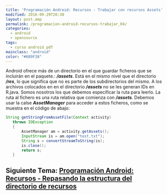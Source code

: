 ```yaml
---
title: 'Programación Android: Recursos - Trabajar con recursos Assets'
modified: 2016-09-29T20:30
layout: post.amp
permalink: /programacion-android-recursos-trabajar_04/
categories:
  - android
  - opensource
tags:
  - curso android pdf
mainclass: "android"
color: "#689F38"
---
```


Android ofrece más de un directorio en el que guardar ficheros que se incluirán en el paquete.: ***/assets***. Está en el mismo nivel que el directorio ***/res***, lo que significa que no es parte de los subdirectorios del mismo. A los archivos colocados en en el directorio ***/assets*** no se les generan IDs en R.java. Somos nosotros los que debemos especificar la ruta para leerlo. La ruta al fichero es una ruta relativa que comienza con ***/assets***. Debemos usar la calse ***AssetManager*** para acceder a estos ficheros, como se muestra en el código de abajo:

<!--ad-->

```java
String getStringFromAssetFile(Context activity)
   throws IOException
   {
       AssetManager am = activity.getAssets();
       InputStream is = am.open("test.txt");
       String s = convertStreamToString(is);
       is.close();
       return s;
   }
```

## Siguiente Tema: [Programación Android: Recursos - Repasando la estructura del directorio de recursos][1]


 [1]: https://elbauldelprogramador.com/programacion-android-recursos-repasando/
